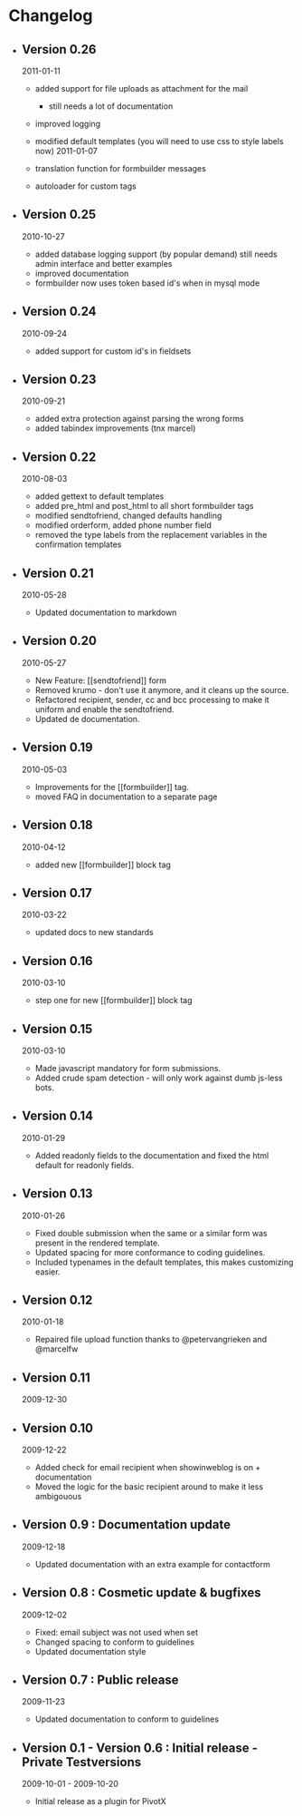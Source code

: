 # Changelog

*   ## Version 0.26
	2011-01-11
	*   added support for file uploads as attachment for the mail
	    - still needs a lot of documentation
	*   improved logging
	*   modified default templates (you will need to use css to style labels now)
	2011-01-07

	*   translation function for formbuilder messages
	*   autoloader for custom tags
*   ## Version 0.25
	2010-10-27

	*   added database logging support (by popular demand) still needs admin interface and better examples
	*   improved documentation
	*   formbuilder now uses token based id's when in mysql mode
*   ## Version 0.24
	2010-09-24

	*   added support for custom id's in fieldsets
*   ## Version 0.23
	2010-09-21

	*   added extra protection against parsing the wrong forms
	*   added tabindex improvements (tnx marcel)
*   ## Version 0.22
	2010-08-03
	
	*   added gettext to default templates
	*   added pre_html and post_html to all short formbuilder tags
	*   modified sendtofriend, changed defaults handling
	*   modified orderform, added phone number field
	*   removed the type labels from the replacement variables in the confirmation templates
*   ## Version 0.21
	2010-05-28
	
	*   Updated documentation to markdown
*   ## Version 0.20
	2010-05-27

    *	New Feature: [[sendtofriend]] form
    *	Removed krumo - don't use it anymore, and it cleans up the source.
    *	Refactored recipient, sender, cc and bcc processing to make it uniform and enable the sendtofriend.
    *	Updated de documentation.
*   ## Version 0.19
	2010-05-03

    *	Improvements for the [[formbuilder]] tag.
    *	moved FAQ in documentation to a separate page
*   ## Version 0.18
	2010-04-12

    *	added new [[formbuilder]] block tag
*   ## Version 0.17
	2010-03-22

    *	updated docs to new standards
*   ## Version 0.16
	2010-03-10

    *	step one for new [[formbuilder]] block tag
*   ## Version 0.15
	2010-03-10

    *	Made javascript mandatory for form submissions.
    *	Added crude spam detection - will only work against dumb js-less bots.
*   ## Version 0.14
	2010-01-29

    *	Added readonly fields to the documentation and fixed the html default for readonly fields.
*   ## Version 0.13
	2010-01-26

    *	Fixed double submission when the same or a similar form was present in the rendered template.
    *	Updated spacing for more conformance to coding guidelines.
    *	Included typenames in the default templates, this makes customizing easier.
*   ## Version 0.12
	2010-01-18

    *	Repaired file upload function thanks to @petervangrieken and @marcelfw
*   ## Version 0.11
	2009-12-30

*   ## Version 0.10
	2009-12-22

    *	Added check for email recipient when showinweblog is on + documentation
    *	Moved the logic for the basic recipient around to make it less ambigouous
*   ## Version 0.9 : Documentation update
	2009-12-18

    *	Updated documentation with an extra example for contactform
*   ## Version 0.8 : Cosmetic update & bugfixes
	2009-12-02

    *	Fixed: email subject was not used when set
    *	Changed spacing to conform to guidelines
    *	Updated documentation style
*   ## Version 0.7 : Public release
	2009-11-23

    *	Updated documentation to conform to guidelines
*   ## Version 0.1 - Version 0.6 : Initial release - Private Testversions
	2009-10-01 - 2009-10-20

    *	Initial release as a plugin for PivotX
